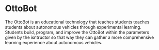 # OttoBot
 The OttoBot is an educational technology that teaches students teaches students about autonomous vehicles through experimental learning. Students build, program, and improve the OttoBot within the parameters given by the isntructor so that way they can gather a more comprehensive learning experience about autonomous vehicles. 

